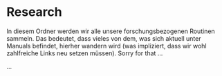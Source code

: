 # Research

In diesem Ordner werden wir alle unsere forschungsbezogenen Routinen sammeln. Das bedeutet, dass vieles von dem, was sich aktuell unter Manuals befindet, hierher wandern wird (was impliziert, dass wir wohl zahlfreiche Links neu setzen müssen). Sorry for that ...

...

